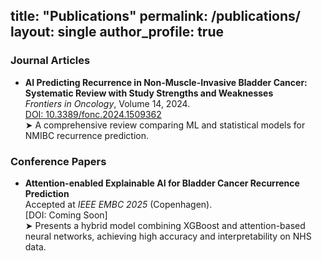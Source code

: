 title: "Publications"
permalink: /publications/
layout: single
author_profile: true
---

### Journal Articles

- **AI Predicting Recurrence in Non-Muscle-Invasive Bladder Cancer: Systematic Review with Study Strengths and Weaknesses**  
  *Frontiers in Oncology*, Volume 14, 2024.  
  [DOI: 10.3389/fonc.2024.1509362](https://doi.org/10.3389/fonc.2024.1509362)  
  ➤ A comprehensive review comparing ML and statistical models for NMIBC recurrence prediction.

### Conference Papers

- **Attention-enabled Explainable AI for Bladder Cancer Recurrence Prediction**  
  Accepted at *IEEE EMBC 2025* (Copenhagen).  
  [DOI: Coming Soon]  
  ➤ Presents a hybrid model combining XGBoost and attention-based neural networks, achieving high accuracy and interpretability on NHS data.
